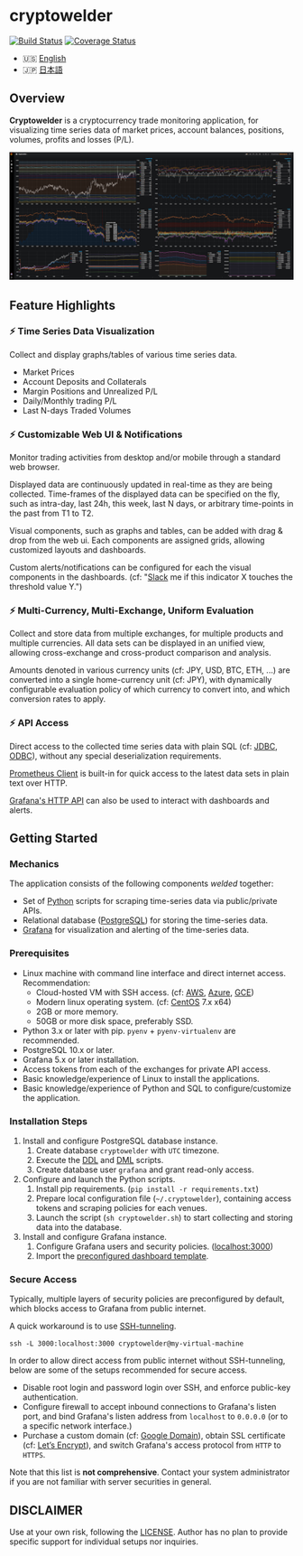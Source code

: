 # cryptowelder
[![Build Status][travis-icon]][travis-page] [![Coverage Status][coverall-icon]][coverall-page]

[travis-page]:https://travis-ci.org/after-the-sunrise/cryptowelder
[travis-icon]:https://travis-ci.org/after-the-sunrise/cryptowelder.svg?branch=master
[coverall-page]:https://coveralls.io/github/after-the-sunrise/cryptowelder?branch=master
[coverall-icon]:https://coveralls.io/repos/github/after-the-sunrise/cryptowelder/badge.svg?branch=master

* :us: [English](./README.md)
* :jp: [日本語](./README_jp.md)

## Overview

**Cryptowelder** is a cryptocurrency trade monitoring application, 
for visualizing time series data of market prices, account balances, positions, volumes, profits and losses (P/L).

![Grafana Dashboard Screenshot](./docs/img/dashboard.png)


## Feature Highlights

### :zap: Time Series Data Visualization
Collect and display graphs/tables of various time series data.
* Market Prices
* Account Deposits and Collaterals
* Margin Positions and Unrealized P/L
* Daily/Monthly trading P/L
* Last N-days Traded Volumes

### :zap: Customizable Web UI & Notifications
Monitor trading activities from desktop and/or mobile through a standard web browser. 

Displayed data are continuously updated in real-time as they are being collected.
Time-frames of the displayed data can be specified on the fly, 
such as intra-day, last 24h, this week, last N days, or arbitrary time-points in the past from T1 to T2.

Visual components, such as graphs and tables, can be added with drag & drop from the web ui.
Each components are assigned grids, allowing customized layouts and dashboards.

Custom alerts/notifications can be configured for each the visual components in the dashboards. 
(cf: "[Slack](https://slack.com/) me if this indicator X touches the threshold value Y.")

### :zap: Multi-Currency, Multi-Exchange, Uniform Evaluation
Collect and store data from multiple exchanges, for multiple products and multiple currencies. 
All data sets can be displayed in an unified view, allowing cross-exchange and cross-product comparison and analysis.

Amounts denoted in various currency units (cf: JPY, USD, BTC, ETH, ...) are converted into a single home-currency unit (cf: JPY),
with dynamically configurable evaluation policy of which currency to convert into, and which conversion rates to apply.

### :zap: API Access
Direct access to the collected time series data with plain SQL (cf: [JDBC](https://jdbc.postgresql.org/), [ODBC](https://odbc.postgresql.org/)), 
without any special deserialization requirements.

[Prometheus Client](https://github.com/prometheus/client_python) is built-in for quick access to the latest data sets in plain text over HTTP.

[Grafana's HTTP API](http://docs.grafana.org/http_api/) can also be used to interact with dashboards and alerts.


## Getting Started

### Mechanics
The application consists of the following components *welded* together:
* Set of [Python](https://www.python.org/) scripts for scraping time-series data via public/private APIs.
* Relational database ([PostgreSQL](https://www.postgresql.org/)) for storing the time-series data.
* [Grafana](https://grafana.com/) for visualization and alerting of the time-series data.

### Prerequisites
* Linux machine with command line interface and direct internet access. Recommendation:
    * Cloud-hosted VM with SSH access. (cf: [AWS](https://aws.amazon.com/ec2/), [Azure](https://azure.microsoft.com/en-us/services/virtual-machines/), [GCE](https://cloud.google.com/compute/?hl=ja))
    * Modern linux operating system. (cf: [CentOS](https://www.centos.org/) 7.x x64)
    * 2GB or more memory.
    * 50GB or more disk space, preferably SSD.
* Python 3.x or later with pip. `pyenv` + `pyenv-virtualenv` are recommended.
* PostgreSQL 10.x or later.  
* Grafana 5.x or later installation. 
* Access tokens from each of the exchanges for private API access. 
* Basic knowledge/experience of Linux to install the applications.
* Basic knowledge/experience of Python and SQL to configure/customize the application. 

### Installation Steps
1. Install and configure PostgreSQL database instance.
    1. Create database `cryptowelder` with `UTC` timezone.
    2. Execute the [DDL](./etc/DDL.sql) and [DML](./etc/DML.sql) scripts.
    3. Create database user `grafana` and grant read-only access.
2. Configure and launch the Python scripts.
    1. Install pip requirements. (`pip install -r requirements.txt`)
    2. Prepare local configuration file (`~/.cryptowelder`), containing access tokens and scraping policies for each venues.
    3. Launch the script (`sh cryptowelder.sh`) to start collecting and storing data into the database. 
3. Install and configure Grafana instance.
    1. Configure Grafana users and security policies. ([localhost:3000](http://localhost:3000))
    2. Import the [preconfigured dashboard template](./etc/GRAFANA.json).
    
### Secure Access
Typically, multiple layers of security policies are preconfigured by default, which blocks access to Grafana from public internet.

A quick workaround is to use [SSH-tunneling](https://en.wikipedia.org/wiki/Tunneling_protocol#Secure_Shell_tunneling).
```
ssh -L 3000:localhost:3000 cryptowelder@my-virtual-machine
```

In order to allow direct access from public internet without SSH-tunneling, 
below are some of the setups recommended for secure access. 
* Disable root login and password login over SSH, and enforce public-key authentication.
* Configure firewall to accept inbound connections to Grafana's listen port, and bind Grafana's listen address from `localhost` to `0.0.0.0` (or to a specific network interface.)
* Purchase a custom domain (cf: [Google Domain](https://domains.google/)), obtain SSL certificate (cf: [Let’s Encrypt](https://letsencrypt.org/)), and switch Grafana's access protocol from `HTTP` to `HTTPS`.

Note that this list is **not comprehensive**. Contact your system administrator if you are not familiar with server securities in general.


## DISCLAIMER
Use at your own risk, following the [LICENSE](./LICENSE). 
Author has no plan to provide specific support for individual setups nor inquiries.
